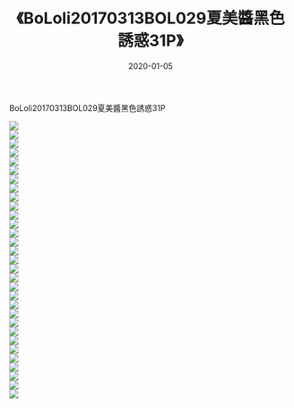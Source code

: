 ﻿---
layout: post
title:  《BoLoli20170313BOL029夏美醬黑色誘惑31P》
date:   2020-01-05
img: http://img.660000.xyz/Sharelink/性感/2020/BoLoli20170313BOL029夏美醬黑色誘惑31P/000.jpg
categories: [美女, 清纯, 唯美]
---

BoLoli20170313BOL029夏美醬黑色誘惑31P

  ![](http://img.660000.xyz/Sharelink/性感/2020/BoLoli20170313BOL029夏美醬黑色誘惑31P/001.jpg) <br> ![](http://img.660000.xyz/Sharelink/性感/2020/BoLoli20170313BOL029夏美醬黑色誘惑31P/002.jpg) <br> ![](http://img.660000.xyz/Sharelink/性感/2020/BoLoli20170313BOL029夏美醬黑色誘惑31P/003.jpg) <br> ![](http://img.660000.xyz/Sharelink/性感/2020/BoLoli20170313BOL029夏美醬黑色誘惑31P/004.jpg) <br> ![](http://img.660000.xyz/Sharelink/性感/2020/BoLoli20170313BOL029夏美醬黑色誘惑31P/005.jpg) <br> ![](http://img.660000.xyz/Sharelink/性感/2020/BoLoli20170313BOL029夏美醬黑色誘惑31P/006.jpg) <br> ![](http://img.660000.xyz/Sharelink/性感/2020/BoLoli20170313BOL029夏美醬黑色誘惑31P/007.jpg) <br> ![](http://img.660000.xyz/Sharelink/性感/2020/BoLoli20170313BOL029夏美醬黑色誘惑31P/008.jpg) <br> ![](http://img.660000.xyz/Sharelink/性感/2020/BoLoli20170313BOL029夏美醬黑色誘惑31P/009.jpg) <br> ![](http://img.660000.xyz/Sharelink/性感/2020/BoLoli20170313BOL029夏美醬黑色誘惑31P/010.jpg) <br> ![](http://img.660000.xyz/Sharelink/性感/2020/BoLoli20170313BOL029夏美醬黑色誘惑31P/011.jpg) <br> ![](http://img.660000.xyz/Sharelink/性感/2020/BoLoli20170313BOL029夏美醬黑色誘惑31P/012.jpg) <br> ![](http://img.660000.xyz/Sharelink/性感/2020/BoLoli20170313BOL029夏美醬黑色誘惑31P/013.jpg) <br> ![](http://img.660000.xyz/Sharelink/性感/2020/BoLoli20170313BOL029夏美醬黑色誘惑31P/014.jpg) <br> ![](http://img.660000.xyz/Sharelink/性感/2020/BoLoli20170313BOL029夏美醬黑色誘惑31P/015.jpg) <br> ![](http://img.660000.xyz/Sharelink/性感/2020/BoLoli20170313BOL029夏美醬黑色誘惑31P/016.jpg) <br> ![](http://img.660000.xyz/Sharelink/性感/2020/BoLoli20170313BOL029夏美醬黑色誘惑31P/017.jpg) <br> ![](http://img.660000.xyz/Sharelink/性感/2020/BoLoli20170313BOL029夏美醬黑色誘惑31P/018.jpg) <br> ![](http://img.660000.xyz/Sharelink/性感/2020/BoLoli20170313BOL029夏美醬黑色誘惑31P/019.jpg) <br> ![](http://img.660000.xyz/Sharelink/性感/2020/BoLoli20170313BOL029夏美醬黑色誘惑31P/020.jpg) <br> ![](http://img.660000.xyz/Sharelink/性感/2020/BoLoli20170313BOL029夏美醬黑色誘惑31P/021.jpg) <br> ![](http://img.660000.xyz/Sharelink/性感/2020/BoLoli20170313BOL029夏美醬黑色誘惑31P/022.jpg) <br> ![](http://img.660000.xyz/Sharelink/性感/2020/BoLoli20170313BOL029夏美醬黑色誘惑31P/023.jpg) <br> ![](http://img.660000.xyz/Sharelink/性感/2020/BoLoli20170313BOL029夏美醬黑色誘惑31P/024.jpg) <br> ![](http://img.660000.xyz/Sharelink/性感/2020/BoLoli20170313BOL029夏美醬黑色誘惑31P/025.jpg) <br> ![](http://img.660000.xyz/Sharelink/性感/2020/BoLoli20170313BOL029夏美醬黑色誘惑31P/026.jpg) <br> ![](http://img.660000.xyz/Sharelink/性感/2020/BoLoli20170313BOL029夏美醬黑色誘惑31P/027.jpg) <br> ![](http://img.660000.xyz/Sharelink/性感/2020/BoLoli20170313BOL029夏美醬黑色誘惑31P/028.jpg) <br> ![](http://img.660000.xyz/Sharelink/性感/2020/BoLoli20170313BOL029夏美醬黑色誘惑31P/029.jpg) <br> ![](http://img.660000.xyz/Sharelink/性感/2020/BoLoli20170313BOL029夏美醬黑色誘惑31P/030.jpg) <br> ![](http://img.660000.xyz/Sharelink/性感/2020/BoLoli20170313BOL029夏美醬黑色誘惑31P/031.jpg) <br>